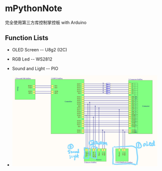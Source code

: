 # mPythonNote
完全使用第三方库控制掌控板 with Arduino

## Function Lists

* OLED Screen -- U8g2 (I2C)
* RGB Led -- WS2812
* Sound and Light -- PIO

 * ![avatar](https://github.com/bluejazzCHN/mPythonNote/blob/master/handbit%20schematic%20circuit%20diagram.jpg)
